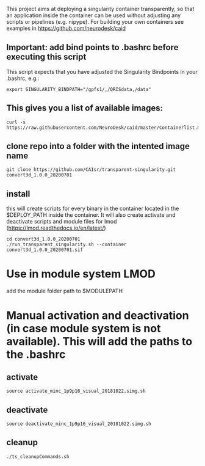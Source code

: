 This project aims at deploying a singularity container transparently, so that an application inside the container can be used without adjusting any scripts or pipelines (e.g. nipype). For building your own containers see examples in https://github.com/neurodesk/caid  

## Important: add bind points to .bashrc before executing this script
This script expects that you have adjusted the Singularity Bindpoints in your .bashrc, e.g.:
```
export SINGULARITY_BINDPATH="/gpfs1/,/QRISdata,/data"
```

## This gives you a list of available images:
```
curl -s https://raw.githubusercontent.com/NeuroDesk/caid/master/Containerlist.md
```

## clone repo into a folder with the intented image name
```
git clone https://github.com/CAIsr/transparent-singularity.git convert3d_1.0.0_20200701
```

## install
this will create scripts for every binary in the container located in the $DEPLOY_PATH inside the container. It will also create activate and deactivate scripts and module files for lmod (https://lmod.readthedocs.io/en/latest/)
```
cd convert3d_1.0.0_20200701
./run_transparent_singularity.sh --container convert3d_1.0.0_20200701.sif
```

# Use in module system LMOD
add the module folder path to $MODULEPATH

# Manual activation and deactivation (in case module system is not available). This will add the paths to the .bashrc
## activate
```
source activate_minc_1p9p16_visual_20181022.simg.sh
```

## deactivate
```
source deactivate_minc_1p9p16_visual_20181022.simg.sh
```

## cleanup
```
./ts_cleanupCommands.sh
```
